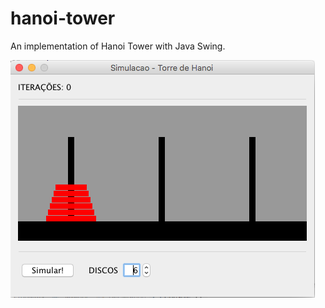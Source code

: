 # hanoi-tower
An implementation of Hanoi Tower with Java Swing.

![Screenshot](/images/screenshot.png?raw=true "Screenshot")
